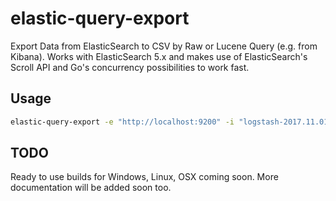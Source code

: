 # elastic-query-export

Export Data from ElasticSearch to CSV by Raw or Lucene Query (e.g. from Kibana).
Works with ElasticSearch 5.x and makes use of ElasticSearch's Scroll API and Go's
concurrency possibilities to work fast.


## Usage

````bash
elastic-query-export -e "http://localhost:9200" -i "logstash-2017.11.01" --fields="RemoteHost,RequestTime,Timestamp,,RequestUri,RequestProtocol,Agent" -q "RequestUri:*export*"
````

## TODO

Ready to use builds for Windows, Linux, OSX coming soon. More documentation will be added soon too.